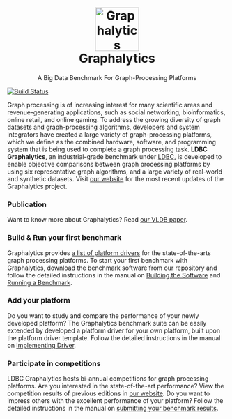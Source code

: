 <h1 align="center">
    <img src="https://graphalytics.org/assets/cube-overview.png" width="100" alt="Graphalytics">
    <br>
    Graphalytics
</h1>
<p align="center">
    A Big Data Benchmark For Graph-Processing Platforms
</p>

[![Build Status](https://jenkins.tribler.org/buildStatus/icon?job=Graphalytics/Core_master)](https://jenkins.tribler.org/job/Graphalytics/job/Core_master/)

Graph processing is of increasing interest for many scientific areas and revenue-generating applications, such as social networking, bioinformatics, online retail, and online gaming. To address the growing diversity of graph datasets and graph-processing algorithms, developers and system integrators have created a large variety of graph-processing platforms, which we define as the combined hardware, software, and programming system that is being used to complete a graph processing task. **LDBC Graphalytics**, an industrial-grade benchmark under [LDBC](http://ldbcouncil.org), is developed to enable objective comparisons between graph processing platforms by using six representative graph algorithms, and a large variety of real-world and synthetic datasets. Visit [our website](https://graphalytics.org) for the most recent updates of the Graphalytics project.

### Publication
Want to know more about Graphalytics? Read [our VLDB paper](http://www.vldb.org/pvldb/vol9/p1317-iosup.pdf).

### Build & Run your first benchmark
Graphalytics provides [a list of platform drivers](https://graphalytics.org/software) for the state-of-the-arts graph processing platforms. To start your first benchmark with Graphalytics, download the benchmark software from our repository and follow the detailed instructions in the manual on [Building the Software](https://github.com/ldbc/ldbc_graphalytics/wiki/Documentation%3A-Software-Build) and [Running a Benchmark](https://github.com/ldbc/ldbc_graphalytics/wiki/Manual:-Running-Benchmark).


### Add your platform
Do you want to study and compare the performance of your newly developed platform? The Graphalytics benchmark suite can be easily extended by developed a platform driver for your own platform, built upon the platform driver template. Follow the detailed instructions in the manual on [Implementing Driver](https://github.com/ldbc/ldbc_graphalytics/wiki/Manual:-Implementing-Driver).

### Participate in competitions
LDBC Graphalytics hosts bi-annual competitions for graph processing platforms. Are you interested in the state-of-the-art performance? View the competition results of previous editions in [our website](https://graphalytics.org/competition). Do you want to impress others with the excellent performance of your platform? Follow the detailed instructions in the manual on [submitting your benchmark results](https://github.com/ldbc/ldbc_graphalytics/wiki/Manual%3A-Submitting-Result).


